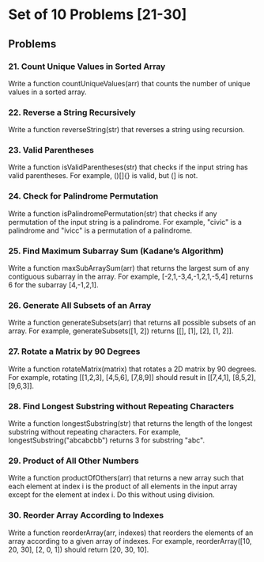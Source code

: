 # Set of 10 Problems [21-30]

## Problems

### 21. Count Unique Values in Sorted Array

Write a function countUniqueValues(arr) that counts the number of unique values in a sorted array.

### 22. Reverse a String Recursively

Write a function reverseString(str) that reverses a string using recursion.

### 23. Valid Parentheses

Write a function isValidParentheses(str) that checks if the input string has valid parentheses. For example, ()[]{} is valid, but (] is not.

### 24. Check for Palindrome Permutation

Write a function isPalindromePermutation(str) that checks if any permutation of the input string is a palindrome. For example, "civic" is a palindrome and "ivicc" is a permutation of a palindrome.

### 25. Find Maximum Subarray Sum (Kadane’s Algorithm)

Write a function maxSubArraySum(arr) that returns the largest sum of any contiguous subarray in the array. For example, [-2,1,-3,4,-1,2,1,-5,4] returns 6 for the subarray [4,-1,2,1].

### 26. Generate All Subsets of an Array

Write a function generateSubsets(arr) that returns all possible subsets of an array. For example, generateSubsets([1, 2]) returns [[], [1], [2], [1, 2]].

### 27. Rotate a Matrix by 90 Degrees

Write a function rotateMatrix(matrix) that rotates a 2D matrix by 90 degrees. For example, rotating [[1,2,3], [4,5,6], [7,8,9]] should result in [[7,4,1], [8,5,2], [9,6,3]].

### 28. Find Longest Substring without Repeating Characters

Write a function longestSubstring(str) that returns the length of the longest substring without repeating characters. For example, longestSubstring("abcabcbb") returns 3 for substring "abc".

### 29. Product of All Other Numbers

Write a function productOfOthers(arr) that returns a new array such that each element at index i is the product of all elements in the input array except for the element at index i. Do this without using division.

### 30. Reorder Array According to Indexes

Write a function reorderArray(arr, indexes) that reorders the elements of an array according to a given array of indexes. For example, reorderArray([10, 20, 30], [2, 0, 1]) should return [20, 30, 10].
